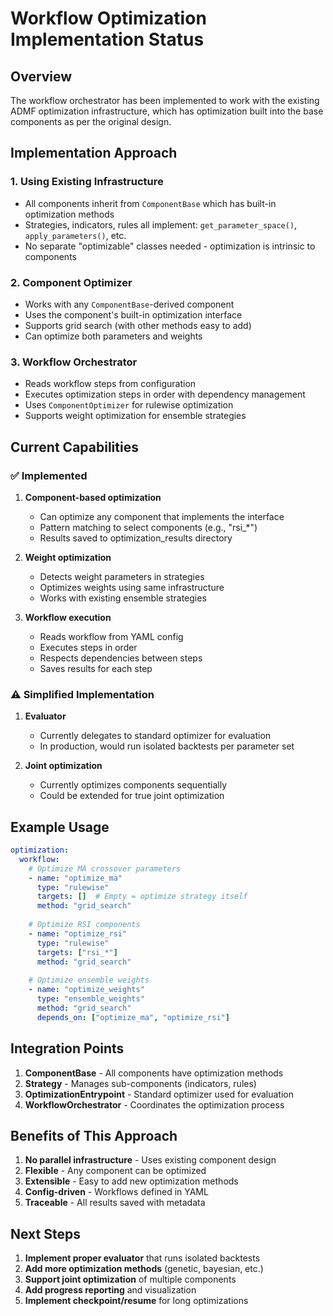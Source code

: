 # Workflow Optimization Implementation Status

## Overview

The workflow orchestrator has been implemented to work with the existing ADMF optimization infrastructure, which has optimization built into the base components as per the original design.

## Implementation Approach

### 1. **Using Existing Infrastructure**
- All components inherit from `ComponentBase` which has built-in optimization methods
- Strategies, indicators, rules all implement: `get_parameter_space()`, `apply_parameters()`, etc.
- No separate "optimizable" classes needed - optimization is intrinsic to components

### 2. **Component Optimizer**
- Works with any `ComponentBase`-derived component
- Uses the component's built-in optimization interface
- Supports grid search (with other methods easy to add)
- Can optimize both parameters and weights

### 3. **Workflow Orchestrator**
- Reads workflow steps from configuration
- Executes optimization steps in order with dependency management
- Uses `ComponentOptimizer` for rulewise optimization
- Supports weight optimization for ensemble strategies

## Current Capabilities

### ✅ Implemented
1. **Component-based optimization**
   - Can optimize any component that implements the interface
   - Pattern matching to select components (e.g., "rsi_*")
   - Results saved to optimization_results directory

2. **Weight optimization**
   - Detects weight parameters in strategies
   - Optimizes weights using same infrastructure
   - Works with existing ensemble strategies

3. **Workflow execution**
   - Reads workflow from YAML config
   - Executes steps in order
   - Respects dependencies between steps
   - Saves results for each step

### ⚠️ Simplified Implementation
1. **Evaluator**
   - Currently delegates to standard optimizer for evaluation
   - In production, would run isolated backtests per parameter set

2. **Joint optimization**
   - Currently optimizes components sequentially
   - Could be extended for true joint optimization

## Example Usage

```yaml
optimization:
  workflow:
    # Optimize MA crossover parameters
    - name: "optimize_ma"
      type: "rulewise"
      targets: []  # Empty = optimize strategy itself
      method: "grid_search"
      
    # Optimize RSI components
    - name: "optimize_rsi"
      type: "rulewise"
      targets: ["rsi_*"]
      method: "grid_search"
      
    # Optimize ensemble weights
    - name: "optimize_weights"
      type: "ensemble_weights"
      method: "grid_search"
      depends_on: ["optimize_ma", "optimize_rsi"]
```

## Integration Points

1. **ComponentBase** - All components have optimization methods
2. **Strategy** - Manages sub-components (indicators, rules)
3. **OptimizationEntrypoint** - Standard optimizer used for evaluation
4. **WorkflowOrchestrator** - Coordinates the optimization process

## Benefits of This Approach

1. **No parallel infrastructure** - Uses existing component design
2. **Flexible** - Any component can be optimized
3. **Extensible** - Easy to add new optimization methods
4. **Config-driven** - Workflows defined in YAML
5. **Traceable** - All results saved with metadata

## Next Steps

1. **Implement proper evaluator** that runs isolated backtests
2. **Add more optimization methods** (genetic, bayesian, etc.)
3. **Support joint optimization** of multiple components
4. **Add progress reporting** and visualization
5. **Implement checkpoint/resume** for long optimizations
